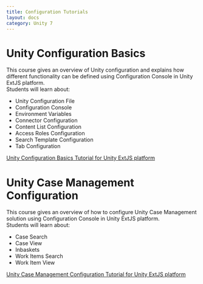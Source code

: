 ```yaml
---
title: Configuration Tutorials
layout: docs
category: Unity 7
---
```

# Unity Configuration Basics

This course gives an overview of Unity configuration and explains how different functionality can be defined using Configuration Console in Unity ExtJS platform.    
Students will learn about:
- Unity Configuration File
- Configuration Console
- Environment Variables
- Connector Configuration
- Content List Configuration
- Access Roles Configuration
- Search Template Configuration
- Tab Configuration

[Unity Configuration Basics Tutorial for Unity ExtJS platform](configuration-tutorials/unity-configuration-basics-extjs.md)

# Unity Case Management Configuration

This course gives an overview of how to configure Unity Case Management solution using Configuration Console in Unity ExtJS platform.  
Students will learn about:
- Case Search
- Case View
- Inbaskets
- Work Items Search
- Work Item View

[Unity Case Management Configuration Tutorial for Unity ExtJS platform](configuration-tutorials/unity-case-management-configuration-extjs.md)

